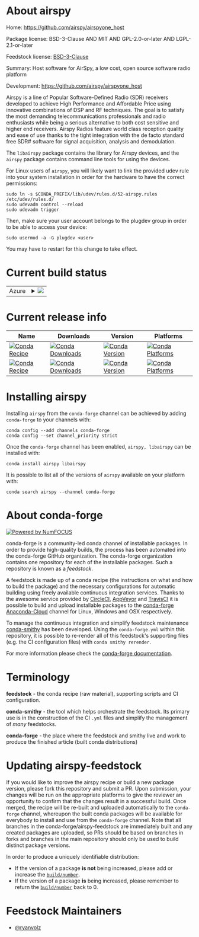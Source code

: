 About airspy
============

Home: https://github.com/airspy/airspyone_host

Package license: BSD-3-Clause AND MIT AND GPL-2.0-or-later AND LGPL-2.1-or-later

Feedstock license: [BSD-3-Clause](https://github.com/conda-forge/airspy-feedstock/blob/master/LICENSE.txt)

Summary: Host software for AirSpy, a low cost, open source software radio platform

Development: https://github.com/airspy/airspyone_host

Airspy is a line of Popular Software-Defined Radio (SDR) receivers
developed to achieve High Performance and Affordable Price using innovative
combinations of DSP and RF techniques. The goal is to satisfy the most
demanding telecommunications professionals and radio enthusiasts while
being a serious alternative to both cost sensitive and higher end
receivers. Airspy Radios feature world class reception quality and ease of
use thanks to the tight integration with the de facto standard free SDR#
software for signal acquisition, analysis and demodulation.

The `libairspy` package contains the library for Airspy devices, and the
`airspy` package contains command line tools for using the devices.

For Linux users of `airspy`, you will likely want to link the provided
udev rule into your system installation in order for the hardware to have
the correct permissions:

    sudo ln -s $CONDA_PREFIX/lib/udev/rules.d/52-airspy.rules /etc/udev/rules.d/
    sudo udevadm control --reload
    sudo udevadm trigger

Then, make sure your user account belongs to the plugdev group in order to
be able to access your device:

    sudo usermod -a -G plugdev <user>

You may have to restart for this change to take effect.


Current build status
====================


<table>
    
  <tr>
    <td>Azure</td>
    <td>
      <details>
        <summary>
          <a href="https://dev.azure.com/conda-forge/feedstock-builds/_build/latest?definitionId=13511&branchName=master">
            <img src="https://dev.azure.com/conda-forge/feedstock-builds/_apis/build/status/airspy-feedstock?branchName=master">
          </a>
        </summary>
        <table>
          <thead><tr><th>Variant</th><th>Status</th></tr></thead>
          <tbody><tr>
              <td>linux_64</td>
              <td>
                <a href="https://dev.azure.com/conda-forge/feedstock-builds/_build/latest?definitionId=13511&branchName=master">
                  <img src="https://dev.azure.com/conda-forge/feedstock-builds/_apis/build/status/airspy-feedstock?branchName=master&jobName=linux&configuration=linux_64_" alt="variant">
                </a>
              </td>
            </tr><tr>
              <td>linux_aarch64</td>
              <td>
                <a href="https://dev.azure.com/conda-forge/feedstock-builds/_build/latest?definitionId=13511&branchName=master">
                  <img src="https://dev.azure.com/conda-forge/feedstock-builds/_apis/build/status/airspy-feedstock?branchName=master&jobName=linux&configuration=linux_aarch64_" alt="variant">
                </a>
              </td>
            </tr><tr>
              <td>linux_ppc64le</td>
              <td>
                <a href="https://dev.azure.com/conda-forge/feedstock-builds/_build/latest?definitionId=13511&branchName=master">
                  <img src="https://dev.azure.com/conda-forge/feedstock-builds/_apis/build/status/airspy-feedstock?branchName=master&jobName=linux&configuration=linux_ppc64le_" alt="variant">
                </a>
              </td>
            </tr><tr>
              <td>osx_64</td>
              <td>
                <a href="https://dev.azure.com/conda-forge/feedstock-builds/_build/latest?definitionId=13511&branchName=master">
                  <img src="https://dev.azure.com/conda-forge/feedstock-builds/_apis/build/status/airspy-feedstock?branchName=master&jobName=osx&configuration=osx_64_" alt="variant">
                </a>
              </td>
            </tr><tr>
              <td>osx_arm64</td>
              <td>
                <a href="https://dev.azure.com/conda-forge/feedstock-builds/_build/latest?definitionId=13511&branchName=master">
                  <img src="https://dev.azure.com/conda-forge/feedstock-builds/_apis/build/status/airspy-feedstock?branchName=master&jobName=osx&configuration=osx_arm64_" alt="variant">
                </a>
              </td>
            </tr><tr>
              <td>win_64</td>
              <td>
                <a href="https://dev.azure.com/conda-forge/feedstock-builds/_build/latest?definitionId=13511&branchName=master">
                  <img src="https://dev.azure.com/conda-forge/feedstock-builds/_apis/build/status/airspy-feedstock?branchName=master&jobName=win&configuration=win_64_" alt="variant">
                </a>
              </td>
            </tr>
          </tbody>
        </table>
      </details>
    </td>
  </tr>
</table>

Current release info
====================

| Name | Downloads | Version | Platforms |
| --- | --- | --- | --- |
| [![Conda Recipe](https://img.shields.io/badge/recipe-airspy-green.svg)](https://anaconda.org/conda-forge/airspy) | [![Conda Downloads](https://img.shields.io/conda/dn/conda-forge/airspy.svg)](https://anaconda.org/conda-forge/airspy) | [![Conda Version](https://img.shields.io/conda/vn/conda-forge/airspy.svg)](https://anaconda.org/conda-forge/airspy) | [![Conda Platforms](https://img.shields.io/conda/pn/conda-forge/airspy.svg)](https://anaconda.org/conda-forge/airspy) |
| [![Conda Recipe](https://img.shields.io/badge/recipe-libairspy-green.svg)](https://anaconda.org/conda-forge/libairspy) | [![Conda Downloads](https://img.shields.io/conda/dn/conda-forge/libairspy.svg)](https://anaconda.org/conda-forge/libairspy) | [![Conda Version](https://img.shields.io/conda/vn/conda-forge/libairspy.svg)](https://anaconda.org/conda-forge/libairspy) | [![Conda Platforms](https://img.shields.io/conda/pn/conda-forge/libairspy.svg)](https://anaconda.org/conda-forge/libairspy) |

Installing airspy
=================

Installing `airspy` from the `conda-forge` channel can be achieved by adding `conda-forge` to your channels with:

```
conda config --add channels conda-forge
conda config --set channel_priority strict
```

Once the `conda-forge` channel has been enabled, `airspy, libairspy` can be installed with:

```
conda install airspy libairspy
```

It is possible to list all of the versions of `airspy` available on your platform with:

```
conda search airspy --channel conda-forge
```


About conda-forge
=================

[![Powered by
NumFOCUS](https://img.shields.io/badge/powered%20by-NumFOCUS-orange.svg?style=flat&colorA=E1523D&colorB=007D8A)](https://numfocus.org)

conda-forge is a community-led conda channel of installable packages.
In order to provide high-quality builds, the process has been automated into the
conda-forge GitHub organization. The conda-forge organization contains one repository
for each of the installable packages. Such a repository is known as a *feedstock*.

A feedstock is made up of a conda recipe (the instructions on what and how to build
the package) and the necessary configurations for automatic building using freely
available continuous integration services. Thanks to the awesome service provided by
[CircleCI](https://circleci.com/), [AppVeyor](https://www.appveyor.com/)
and [TravisCI](https://travis-ci.com/) it is possible to build and upload installable
packages to the [conda-forge](https://anaconda.org/conda-forge)
[Anaconda-Cloud](https://anaconda.org/) channel for Linux, Windows and OSX respectively.

To manage the continuous integration and simplify feedstock maintenance
[conda-smithy](https://github.com/conda-forge/conda-smithy) has been developed.
Using the ``conda-forge.yml`` within this repository, it is possible to re-render all of
this feedstock's supporting files (e.g. the CI configuration files) with ``conda smithy rerender``.

For more information please check the [conda-forge documentation](https://conda-forge.org/docs/).

Terminology
===========

**feedstock** - the conda recipe (raw material), supporting scripts and CI configuration.

**conda-smithy** - the tool which helps orchestrate the feedstock.
                   Its primary use is in the construction of the CI ``.yml`` files
                   and simplify the management of *many* feedstocks.

**conda-forge** - the place where the feedstock and smithy live and work to
                  produce the finished article (built conda distributions)


Updating airspy-feedstock
=========================

If you would like to improve the airspy recipe or build a new
package version, please fork this repository and submit a PR. Upon submission,
your changes will be run on the appropriate platforms to give the reviewer an
opportunity to confirm that the changes result in a successful build. Once
merged, the recipe will be re-built and uploaded automatically to the
`conda-forge` channel, whereupon the built conda packages will be available for
everybody to install and use from the `conda-forge` channel.
Note that all branches in the conda-forge/airspy-feedstock are
immediately built and any created packages are uploaded, so PRs should be based
on branches in forks and branches in the main repository should only be used to
build distinct package versions.

In order to produce a uniquely identifiable distribution:
 * If the version of a package **is not** being increased, please add or increase
   the [``build/number``](https://docs.conda.io/projects/conda-build/en/latest/resources/define-metadata.html#build-number-and-string).
 * If the version of a package **is** being increased, please remember to return
   the [``build/number``](https://docs.conda.io/projects/conda-build/en/latest/resources/define-metadata.html#build-number-and-string)
   back to 0.

Feedstock Maintainers
=====================

* [@ryanvolz](https://github.com/ryanvolz/)

